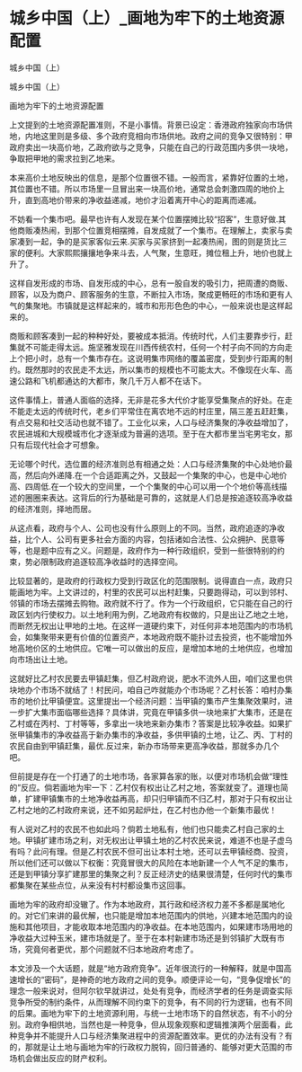 # 城乡中国（上）_画地为牢下的土地资源配置

城乡中国（上）

城乡中国（上）

画地为牢下的土地资源配置

上文提到的土地资源配置准则，不是小事情。背景已设定：香港政府独家向市场供地，内地这里则是多级、多个政府竞相向市场供地。政府之间的竞争又很特别：甲政府卖出一块高价地，乙政府欲与之竞争，只能在自己的行政范围内多供一块地，争取把甲地的需求拉到乙地来。

本来高价土地反映出的信息，是那个位置很不错。一般而言，紧靠好位置的土地，其位置也不错。所以市场里一旦冒出来一块高价地，通常总会刺激四周的地价上升，直到高地价带来的净收益递减，地价才沿着离开中心的距离而递减。

不妨看一个集市吧。最早也许有人发现在某个位置摆摊比较“招客”，生意好做.其他商贩凑热闹，到那个位置竞相摆摊，自发成就了一个集市。在理解上，卖家与卖家凑到一起，争的是买家客似云来.买家与买家挤到一起凑热闹，图的则是货比三家的便利。大家熙熙攘攘地争来斗去，人气聚，生意旺，摊位租上升，地价也就上升了。

这样自发形成的市场、自发形成的中心，总有一股自发的吸引力，把周遭的商贩、顾客，以及为商户、顾客服务的生意，不断拉入市场，聚成更畅旺的市场和更有人气的集聚地。市镇就是这样起来的，城市和形形色色的中心，一般来说也是这样起来的。

商贩和顾客凑到一起的种种好处，要被成本抵消。传统时代，人们主要靠步行，赶集就不可能走得太远。施坚雅发现在川西传统农村，任何一个村子向不同的方向走上个把小时，总有一个集市存在。这说明集市网络的覆盖密度，受到步行距离的制约。既然那时的农民走不太远，所以集市的规模也不可能太大。不像现在火车、高速公路和飞机都通达的大都市，聚几千万人都不在话下。

这件事情上，普通人面临的选择，无非是花多大代价才能享受集聚点的好处。在走不能走太远的传统时代，老乡们平常住在离农地不远的村庄里，隔三差五赶赶集，有点交易和社交活动也就不错了。工业化以来，人口与经济集聚的净收益增加了，农民进城和大规模城市化才逐渐成为普遍的选项。至于在大都市里当宅男宅女，那只有后现代社会才可想象。

无论哪个时代，选位置的经济准则总有相通之处：人口与经济集聚的中心处地价最高，然后向外递降.在一个合适距离之外，又鼓起一个集聚的中心，也是中心地价高、四周低.在一个较大的空间里，一个个集聚的中心可以用一个个地价等高线描述的圈圈来表达。这背后的行为基础是可靠的，这就是人们总是按追逐较高净收益的经济准则，择地而居。

从这点看，政府与个人、公司也没有什么原则上的不同。当然，政府追逐的净收益，比个人、公司有更多社会方面的内容，包括诸如合法性、公众拥护、民意等等，也是题中应有之义。问题是，政府作为一种行政组织，受到一些很特别的约束，势必限制政府追逐较高净收益时的选择空间。

比较显著的，是政府的行政权力受到行政区化的范围限制。说得直白一点，政府只能画地为牢。上文讲过的，村里的农民可以出村赶集，只要跑得动，可以到邻村、邻镇的市场去摆摊去购物。政府就不行了。作为一个行政组织，它只能在自己的行政区划内行使权力。以土地利用为例，乙地政府有权做的，只是出让乙地之土地，而断然无权出让甲地的土地。在这样一道硬约束下，对任何非本地范围内的市场机会，如集聚带来更有价值的位置资产，本地政府既不能扑过去投资，也不能增加外地高地价区的土地供应。它唯一可以做出的反应，是增加本地的土地供应，也增加向市场出让土地。

这就好比乙村农民要去甲镇赶集，但乙村政府说，肥水不流外人田，咱们这里也供块地办个市场不就结了！村民问，咱自己咋就能办个市场呢？乙村长答：咱村办集市的地价比甲镇便宜。这里提出一个经济问题：当甲镇的集市产生集聚效果时，进一步扩大集市面临哪些选择？具体讲，究竟在甲镇多供一块地来扩大集市，还是在乙村或在丙村、丁村等等，多拿出一块地来新办集市？答案是比较净收益。如果扩张甲镇集市的净收益高于新办集市的净收益，多供甲镇的土地，让乙、丙、丁村的农民自由到甲镇赶集，最优.反过来，新办市场带来更高净收益，那就多办几个吧。

但前提是存在一个打通了的土地市场，各家算各家的账，以便对市场机会做“理性的”反应。倘若画地为牢一下：乙村仅有权出让乙村之地，答案就变了。道理也简单，扩建甲镇集市的土地净收益再高，却只归甲镇而不归乙村，那对于只有权出让乙村之地的乙村政府来说，还不如另起炉灶，在乙村也办他一个新集市最优！

有人说对乙村的农民不也如此吗？倘若土地私有，他们也只能卖乙村自己家的土地。甲镇扩建市场之利，对无权出让甲镇土地的乙村农民来说，难道不也是子虚乌有吗？此问有理。但是乙村农民不但可出让本村土地，还可以去甲镇经商、投资，所以他们还可以做以下权衡：究竟冒很大的风险在本地新建一个人气不足的集市，还是到甲镇分享扩建那里的集聚之利？反正经济史的结果很清楚，任何时代的集市都集聚在某些点位，从来没有村村都设集市这回事。

画地为牢的政府却没辙了。作为本地政府，其行政和经济权力差不多都是属地化的。对它们来讲的最优解，也只能是增加本地范围内的供地，兴建本地范围内的设施和其他项目，才能收取本地范围内的净收益。在本地范围内，如果建市场用地的净收益大过种玉米，建市场就是了。至于在本村新建市场还是到邻镇扩大既有市场，究竟何者更优，那个问题就不归本地政府考虑了。

本文涉及一个大话题，就是“地方政府竞争”。近年很流行的一种解释，就是中国高速增长的“密码”，是神奇的地方政府之间的竞争。顺便评论一句，“竞争促增长”的理念一般来说对，但阿尔钦早就讲过，处处有竞争，而经济学者的任务是调查实际竞争所受的制约条件，从而理解不同约束下的竞争，有不同的行为逻辑，也有不同的后果。画地为牢下的土地资源利用，与统一土地市场下的自然状态，有不小的分别。政府争相供地，当然也是一种竞争，但从现象观察和逻辑推演两个层面看，此种竞争并不能提升人口与经济集聚进程中的资源配置效率。更优的办法有没有？有的，那就是让土地与画地为牢的行政权力脱钩，回归普通的、能够对更大范围的市场机会做出反应的财产权利。